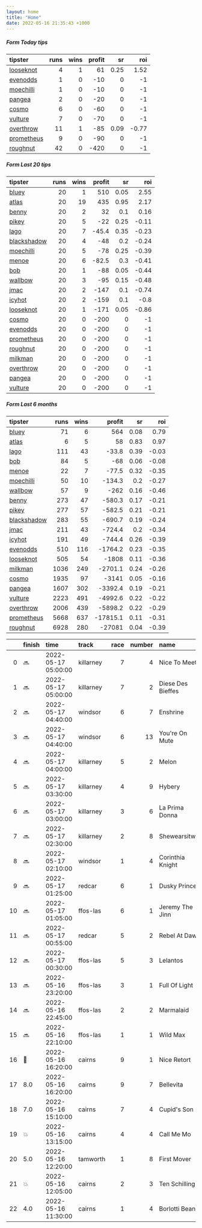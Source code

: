 ```yaml
---   
layout: home  
title: "Home"   
date: 2022-05-16 21:35:43 +1000  
---   
```



##### Form Today tips   

| tipster                                                       |   runs |   wins |   profit |   sr |   roi |
|:--------------------------------------------------------------|-------:|-------:|---------:|-----:|------:|
| [looseknot](https://mrwayneo.github.io/tips/looseknot.html)   |      4 |      1 |       61 | 0.25 |  1.52 |
| [evenodds](https://mrwayneo.github.io/tips/evenodds.html)     |      1 |      0 |      -10 | 0    | -1    |
| [moechilli](https://mrwayneo.github.io/tips/moechilli.html)   |      1 |      0 |      -10 | 0    | -1    |
| [pangea](https://mrwayneo.github.io/tips/pangea.html)         |      2 |      0 |      -20 | 0    | -1    |
| [cosmo](https://mrwayneo.github.io/tips/cosmo.html)           |      6 |      0 |      -60 | 0    | -1    |
| [vulture](https://mrwayneo.github.io/tips/vulture.html)       |      7 |      0 |      -70 | 0    | -1    |
| [overthrow](https://mrwayneo.github.io/tips/overthrow.html)   |     11 |      1 |      -85 | 0.09 | -0.77 |
| [prometheus](https://mrwayneo.github.io/tips/prometheus.html) |      9 |      0 |      -90 | 0    | -1    |
| [roughnut](https://mrwayneo.github.io/tips/roughnut.html)     |     42 |      0 |     -420 | 0    | -1    |

##### Form Last 20 tips   

| tipster                                                         |   runs |   wins |   profit |   sr |   roi |
|:----------------------------------------------------------------|-------:|-------:|---------:|-----:|------:|
| [bluey](https://mrwayneo.github.io/tips/bluey.html)             |     20 |      1 |    510   | 0.05 |  2.55 |
| [atlas](https://mrwayneo.github.io/tips/atlas.html)             |     20 |     19 |    435   | 0.95 |  2.17 |
| [benny](https://mrwayneo.github.io/tips/benny.html)             |     20 |      2 |     32   | 0.1  |  0.16 |
| [pikey](https://mrwayneo.github.io/tips/pikey.html)             |     20 |      5 |    -22   | 0.25 | -0.11 |
| [lago](https://mrwayneo.github.io/tips/lago.html)               |     20 |      7 |    -45.4 | 0.35 | -0.23 |
| [blackshadow](https://mrwayneo.github.io/tips/blackshadow.html) |     20 |      4 |    -48   | 0.2  | -0.24 |
| [moechilli](https://mrwayneo.github.io/tips/moechilli.html)     |     20 |      5 |    -78   | 0.25 | -0.39 |
| [menoe](https://mrwayneo.github.io/tips/menoe.html)             |     20 |      6 |    -82.5 | 0.3  | -0.41 |
| [bob](https://mrwayneo.github.io/tips/bob.html)                 |     20 |      1 |    -88   | 0.05 | -0.44 |
| [wallbow](https://mrwayneo.github.io/tips/wallbow.html)         |     20 |      3 |    -95   | 0.15 | -0.48 |
| [jmac](https://mrwayneo.github.io/tips/jmac.html)               |     20 |      2 |   -147   | 0.1  | -0.74 |
| [icyhot](https://mrwayneo.github.io/tips/icyhot.html)           |     20 |      2 |   -159   | 0.1  | -0.8  |
| [looseknot](https://mrwayneo.github.io/tips/looseknot.html)     |     20 |      1 |   -171   | 0.05 | -0.86 |
| [cosmo](https://mrwayneo.github.io/tips/cosmo.html)             |     20 |      0 |   -200   | 0    | -1    |
| [evenodds](https://mrwayneo.github.io/tips/evenodds.html)       |     20 |      0 |   -200   | 0    | -1    |
| [prometheus](https://mrwayneo.github.io/tips/prometheus.html)   |     20 |      0 |   -200   | 0    | -1    |
| [roughnut](https://mrwayneo.github.io/tips/roughnut.html)       |     20 |      0 |   -200   | 0    | -1    |
| [milkman](https://mrwayneo.github.io/tips/milkman.html)         |     20 |      0 |   -200   | 0    | -1    |
| [overthrow](https://mrwayneo.github.io/tips/overthrow.html)     |     20 |      0 |   -200   | 0    | -1    |
| [pangea](https://mrwayneo.github.io/tips/pangea.html)           |     20 |      0 |   -200   | 0    | -1    |
| [vulture](https://mrwayneo.github.io/tips/vulture.html)         |     20 |      0 |   -200   | 0    | -1    |

##### Form Last 6 months   

| tipster                                                         |   runs |   wins |   profit |   sr |   roi |
|:----------------------------------------------------------------|-------:|-------:|---------:|-----:|------:|
| [bluey](https://mrwayneo.github.io/tips/bluey.html)             |     71 |      6 |    564   | 0.08 |  0.79 |
| [atlas](https://mrwayneo.github.io/tips/atlas.html)             |      6 |      5 |     58   | 0.83 |  0.97 |
| [lago](https://mrwayneo.github.io/tips/lago.html)               |    111 |     43 |    -33.8 | 0.39 | -0.03 |
| [bob](https://mrwayneo.github.io/tips/bob.html)                 |     84 |      5 |    -68   | 0.06 | -0.08 |
| [menoe](https://mrwayneo.github.io/tips/menoe.html)             |     22 |      7 |    -77.5 | 0.32 | -0.35 |
| [moechilli](https://mrwayneo.github.io/tips/moechilli.html)     |     50 |     10 |   -134.3 | 0.2  | -0.27 |
| [wallbow](https://mrwayneo.github.io/tips/wallbow.html)         |     57 |      9 |   -262   | 0.16 | -0.46 |
| [benny](https://mrwayneo.github.io/tips/benny.html)             |    273 |     47 |   -580.3 | 0.17 | -0.21 |
| [pikey](https://mrwayneo.github.io/tips/pikey.html)             |    277 |     57 |   -582.5 | 0.21 | -0.21 |
| [blackshadow](https://mrwayneo.github.io/tips/blackshadow.html) |    283 |     55 |   -690.7 | 0.19 | -0.24 |
| [jmac](https://mrwayneo.github.io/tips/jmac.html)               |    211 |     43 |   -724.4 | 0.2  | -0.34 |
| [icyhot](https://mrwayneo.github.io/tips/icyhot.html)           |    191 |     49 |   -744.4 | 0.26 | -0.39 |
| [evenodds](https://mrwayneo.github.io/tips/evenodds.html)       |    510 |    116 |  -1764.2 | 0.23 | -0.35 |
| [looseknot](https://mrwayneo.github.io/tips/looseknot.html)     |    505 |     54 |  -1808   | 0.11 | -0.36 |
| [milkman](https://mrwayneo.github.io/tips/milkman.html)         |   1036 |    249 |  -2701.1 | 0.24 | -0.26 |
| [cosmo](https://mrwayneo.github.io/tips/cosmo.html)             |   1935 |     97 |  -3141   | 0.05 | -0.16 |
| [pangea](https://mrwayneo.github.io/tips/pangea.html)           |   1607 |    302 |  -3392.4 | 0.19 | -0.21 |
| [vulture](https://mrwayneo.github.io/tips/vulture.html)         |   2223 |    491 |  -4992.6 | 0.22 | -0.22 |
| [overthrow](https://mrwayneo.github.io/tips/overthrow.html)     |   2006 |    439 |  -5898.2 | 0.22 | -0.29 |
| [prometheus](https://mrwayneo.github.io/tips/prometheus.html)   |   5668 |    637 | -17815.1 | 0.11 | -0.31 |
| [roughnut](https://mrwayneo.github.io/tips/roughnut.html)       |   6928 |    280 | -27081   | 0.04 | -0.39 |

|    | finish            | time                | track     |   race |   number | name              |   odds | tipster             |
|---:|:------------------|:--------------------|:----------|-------:|---------:|:------------------|-------:|:--------------------|
|  0 | :soon:            | 2022-05-17 05:00:00 | killarney |      7 |        4 | Nice To Meet      |   9.5  | evenodds,overthrow  |
|  1 | :soon:            | 2022-05-17 05:00:00 | killarney |      7 |        2 | Diese Des Bieffes |   3.8  | vulture             |
|  2 | :soon:            | 2022-05-17 04:40:00 | windsor   |      6 |        7 | Enshrine          |   1.28 | vulture             |
|  3 | :soon:            | 2022-05-17 04:40:00 | windsor   |      6 |       13 | You're On Mute    |   8    | looseknot           |
|  4 | :soon:            | 2022-05-17 04:00:00 | killarney |      5 |        2 | Melon             |   2.75 | overthrow           |
|  5 | :soon:            | 2022-05-17 03:30:00 | killarney |      4 |        9 | Hybery            |  11    | overthrow           |
|  6 | :soon:            | 2022-05-17 03:00:00 | killarney |      3 |        6 | La Prima Donna    |   1.3  | overthrow           |
|  7 | :soon:            | 2022-05-17 02:30:00 | killarney |      2 |        8 | Shewearsitwell    |   1.8  | overthrow           |
|  8 | :soon:            | 2022-05-17 02:10:00 | windsor   |      1 |        4 | Corinthia Knight  |   7.5  | pangea              |
|  9 | :soon:            | 2022-05-17 01:25:00 | redcar    |      6 |        1 | Dusky Prince      |   3.3  | pangea,looseknot    |
| 10 | :soon:            | 2022-05-17 01:05:00 | ffos-las  |      6 |        1 | Jeremy The Jinn   |   2.1  | vulture             |
| 11 | :soon:            | 2022-05-17 00:55:00 | redcar    |      5 |        2 | Rebel At Dawn     |   3.1  | vulture             |
| 12 | :soon:            | 2022-05-17 00:30:00 | ffos-las  |      5 |        3 | Lelantos          |   2.88 | overthrow           |
| 13 | :soon:            | 2022-05-16 23:20:00 | ffos-las  |      3 |        1 | Full Of Light     |   2    | overthrow           |
| 14 | :soon:            | 2022-05-16 22:45:00 | ffos-las  |      2 |        2 | Marmalaid         |   1.83 | overthrow           |
| 15 | :soon:            | 2022-05-16 22:10:00 | ffos-las  |      1 |        1 | Wild Max          |   1.26 | vulture             |
| 16 | :3rd_place_medal: | 2022-05-16 16:20:00 | cairns    |      9 |        1 | Nice Retort       |   4.75 | vulture             |
| 17 | 8.0               | 2022-05-16 16:20:00 | cairns    |      9 |        7 | Bellevita         |   6.5  | overthrow           |
| 18 | 7.0               | 2022-05-16 15:10:00 | cairns    |      7 |        4 | Cupid's Son       |  10    | vulture             |
| 19 | :boom:            | 2022-05-16 13:15:00 | cairns    |      4 |        4 | Call Me Mo        |   2.1  | overthrow           |
| 20 | 5.0               | 2022-05-16 12:20:00 | tamworth  |      1 |        8 | First Mover       |   4    | looseknot           |
| 21 | :boom:            | 2022-05-16 12:05:00 | cairns    |      2 |        3 | Ten Schilling     |   8.5  | looseknot           |
| 22 | 4.0               | 2022-05-16 11:30:00 | cairns    |      1 |        4 | Borlotti Beans    |   3.4  | overthrow,moechilli |